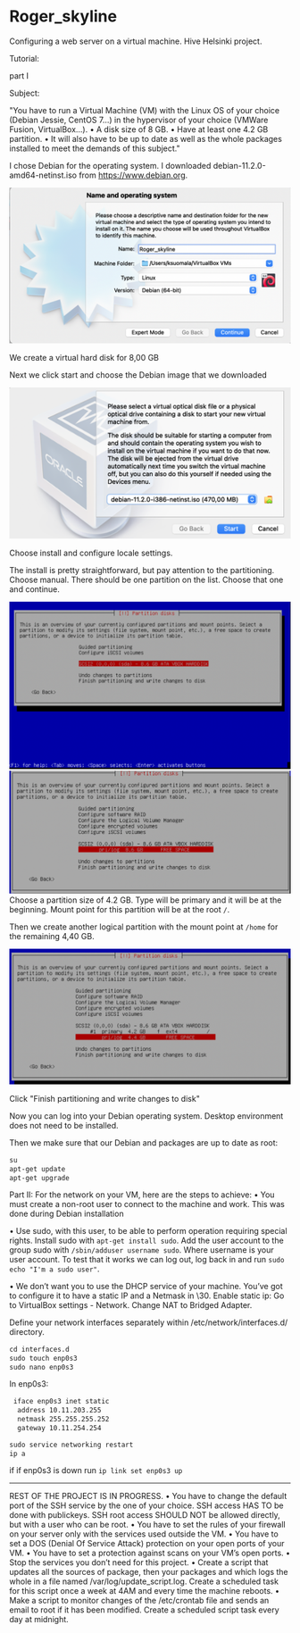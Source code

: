 # Roger_skyline
Configuring a web server on a virtual machine. Hive Helsinki project.

Tutorial:

part I

Subject:

"You have to run a Virtual Machine (VM) with the Linux OS of your choice (Debian
Jessie, CentOS 7...) in the hypervisor of your choice (VMWare Fusion, VirtualBox...).
• A disk size of 8 GB.
• Have at least one 4.2 GB partition.
• It will also have to be up to date as well as the whole packages installed to meet
the demands of this subject."

I chose Debian for the operating system. I downloaded debian-11.2.0-amd64-netinst.iso from https://www.debian.org.


![operating system](https://github.com/ksuomala/Roger_skyline/blob/main/img/Screenshot%202022-03-13%20at%2013.52.14.png)

We create a virtual hard disk for 8,00 GB

Next we click start and choose the Debian image that we downloaded

![choose_image](https://github.com/ksuomala/Roger_skyline/blob/main/img/choose_image.png)

Choose install and configure locale settings.

The install is pretty straightforward, but pay attention to the partitioning.
Choose manual. There should be one partition on the list. Choose that one and continue.

![choose_partition](https://github.com/ksuomala/Roger_skyline/blob/main/img/choose_partition.png)
![partition](https://github.com/ksuomala/Roger_skyline/blob/main/img/partition.png)
Choose a partition size of 4.2 GB. Type will be primary and it will be at the beginning.
Mount point for this partition will be at the root ```/```.

Then we create another logical partition with the mount point at ```/home``` for the remaining 4,40 GB.

![partition](https://github.com/ksuomala/Roger_skyline/blob/main/img/second_partition.png)

Click "Finish partitioning and write changes to disk"

Now you can log into your Debian operating system. Desktop environment does not need to be installed.

Then we make sure that our Debian and packages are up to date as root:
```
su
apt-get update
apt-get upgrade
```
Part II:
For the network on your VM, here are the steps to achieve:
• You must create a non-root user to connect to the machine and work.
  This was done during Debian installation

• Use sudo, with this user, to be able to perform operation requiring special rights.
  Install sudo with ```apt-get install sudo```.
  Add the user account to the group sudo with ```/sbin/adduser username sudo```. Where username is your user account.
  To test that it works we can log out, log back in and run ```sudo echo "I'm a sudo user"```.
  
• We don’t want you to use the DHCP service of your machine. You’ve got to
configure it to have a static IP and a Netmask in \30.
  Enable static ip:
  Go to VirtualBox settings - Network. Change NAT to Bridged Adapter.
  
  Define your network interfaces separately within /etc/network/interfaces.d/ directory. 
  ```
  cd interfaces.d
  sudo touch enp0s3
  sudo nano enp0s3
  ```
  In enp0s3:
  ```
   iface enp0s3 inet static
    address 10.11.203.255
    netmask 255.255.255.252
    gateway 10.11.254.254
  ```
  
  ```
  sudo service networking restart
  ip a
  ```
  if if enp0s3 is down run ```ip link set enp0s3 up```
  
  --------------------------------
  REST OF THE PROJECT IS IN PROGRESS.
• You have to change the default port of the SSH service by the one of your choice.
SSH access HAS TO be done with publickeys. SSH root access SHOULD NOT
be allowed directly, but with a user who can be root.
• You have to set the rules of your firewall on your server only with the services used
outside the VM.
• You have to set a DOS (Denial Of Service Attack) protection on your open ports
of your VM.
• You have to set a protection against scans on your VM’s open ports.
• Stop the services you don’t need for this project.
• Create a script that updates all the sources of package, then your packages and
which logs the whole in a file named /var/log/update_script.log. Create a scheduled
task for this script once a week at 4AM and every time the machine reboots.
• Make a script to monitor changes of the /etc/crontab file and sends an email to
root if it has been modified. Create a scheduled script task every day at midnight.







